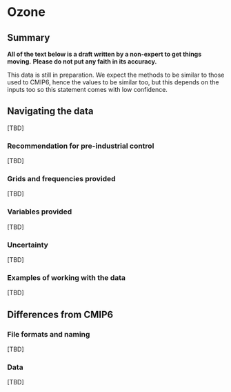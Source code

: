 # Ozone

## Summary

**All of the text below is a draft written by a non-expert to get things moving.**
**Please do not put any faith in its accuracy.**

This data is still in preparation.
We expect the methods to be similar to those used to CMIP6,
hence the values to be similar too,
but this depends on the inputs too so this statement comes with low confidence.

## Navigating the data

[TBD]

### Recommendation for pre-industrial control

[TBD]

### Grids and frequencies provided

[TBD]

### Variables provided

[TBD]

### Uncertainty

[TBD]

### Examples of working with the data

[TBD]

## Differences from CMIP6

### File formats and naming

[TBD]

### Data

[TBD]
